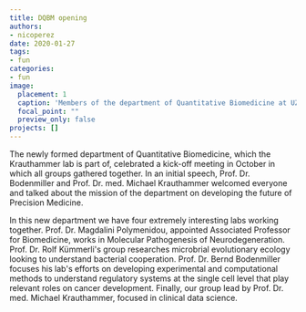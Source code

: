 ```yaml
---
title: DQBM opening
authors: 
- nicoperez
date: 2020-01-27
tags: 
- fun
categories:
- fun
image:
  placement: 1
  caption: 'Members of the department of Quantitative Biomedicine at UZH.'
  focal_point: ""
  preview_only: false
projects: []
---
```


The newly formed department of Quantitative Biomedicine, which the Krauthammer lab is part of, celebrated a kick-off meeting in October in which all groups gathered together. In an initial speech, Prof. Dr. Bodenmiller and Prof. Dr. med. Michael Krauthammer welcomed everyone and talked about the mission of the department on developing the future of Precision Medicine.

In this new department we have four extremely interesting labs working together. Prof. Dr. Magdalini Polymenidou, appointed Associated Professor for Biomedicine, works in Molecular Pathogenesis of Neurodegeneration. Prof. Dr. Rolf Kümmerli's group researches microbrial evolutionary ecology looking to understand bacterial cooperation. Prof. Dr. Bernd Bodenmiller focuses his lab's efforts on developing experimental and computational methods to understand regulatory systems at the single cell level that play relevant roles on cancer development. Finally, our group lead by Prof. Dr. med. Michael Krauthammer,  focused in clinical data science.
